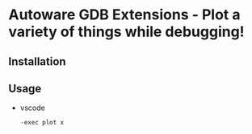 # Autoware GDB Extensions - Plot a variety of things while debugging!

## Installation

## Usage

- vscode
  
  ```
  -exec plot x
  ```
